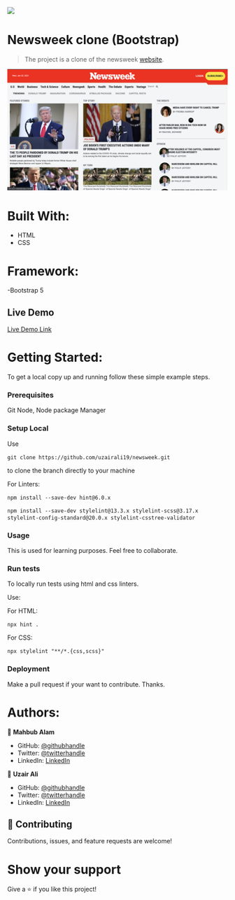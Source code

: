 ![](https://img.shields.io/badge/Microverse-blueviolet)

# Newsweek clone (Bootstrap)

> The project is a clone of the newsweek [website](https://web.archive.org/web/20210120125445/https://www.newsweek.com/).

![](./screenshot.png)

# Built With:

- HTML
- CSS

# Framework:

-Bootstrap 5

## Live Demo
[Live Demo Link](https://uzairali19.github.io/newsweek/)

# Getting Started:

To get a local copy up and running follow these simple example steps.

### Prerequisites

Git
Node, Node package Manager

### Setup Local

Use 

```
git clone https://github.com/uzairali19/newsweek.git
```

to clone the branch directly to your machine

For Linters:

```
npm install --save-dev hint@6.0.x
```

```
npm install --save-dev stylelint@13.3.x stylelint-scss@3.17.x stylelint-config-standard@20.0.x stylelint-csstree-validator
```

### Usage

This is used for learning purposes. Feel free to collaborate.

### Run tests

To locally run tests using html and css linters.

Use:

For HTML:

```
npx hint .
```

For CSS:

```
npx stylelint "**/*.{css,scss}" 
```

### Deployment

Make a pull request if your want to contribute. Thanks.

# Authors:

👤 **Mahbub Alam**

- GitHub: [@githubhandle](https://github.com/mahbubul14/)
- Twitter: [@twitterhandle](https://twitter.com/MahbubA10454419)
- LinkedIn: [LinkedIn](https://www.linkedin.com/in/mahbubul-alam-20595/)

👤 **Uzair Ali**

- GitHub: [@githubhandle](https://github.com/uzairali19)
- Twitter: [@twitterhandle](https://twitter.com/MahbubA10454419)
- LinkedIn: [LinkedIn](https://www.linkedin.com/in/uzair-ali-964187166/)

## 🤝 Contributing

Contributions, issues, and feature requests are welcome!

# Show your support

Give a ⭐️ if you like this project!
